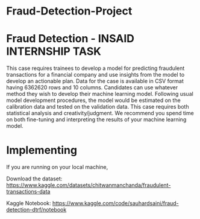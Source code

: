 # Fraud-Detection-Project

# Fraud Detection - INSAID INTERNSHIP TASK
This case requires trainees to develop a model for predicting fraudulent transactions for a financial company and use insights from the model to develop an actionable plan. Data for the case is available in CSV format having 6362620 rows and 10 columns. Candidates can use whatever method they wish to develop their machine learning model. Following usual model development procedures, the model would be estimated on the calibration data and tested on the validation data. This case requires both statistical analysis and creativity/judgment. We recommend you spend time on both fine-tuning and interpreting the results of your machine learning model.

# Implementing

If you are running on your local machine,

Download the dataset: https://www.kaggle.com/datasets/chitwanmanchanda/fraudulent-transactions-data


Kaggle Notebook: https://www.kaggle.com/code/sauhardsaini/fraud-detection-dtrf/notebook
